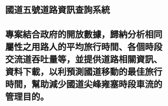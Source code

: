 # 國道五號道路資訊查詢系統
# 專案結合政府的開放數據，歸納分析相同屬性之用路人的平均旅行時間、各個時段交流道吞吐量等，並提供道路相關資訊、資料下載，以利預測國道移動的最佳旅行時間，幫助減少國道尖峰雍塞時段車流的管理目的。
